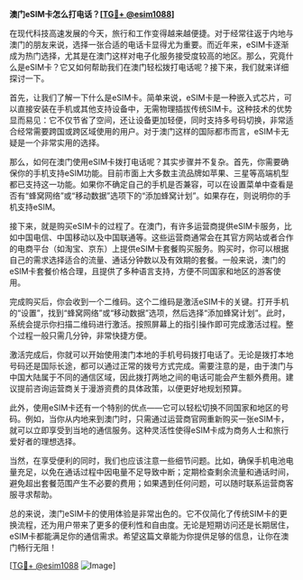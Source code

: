 **澳门eSIM卡怎么打电话？[[TG💪+ @esim1088](https://t.me/s/esim1088)]**

在现代科技高速发展的今天，旅行和工作变得越来越便捷。对于经常往返于内地与澳门的朋友来说，选择一张合适的电话卡显得尤为重要。而近年来，eSIM卡逐渐成为热门选择，尤其是在澳门这样对电子化服务接受度较高的地区。那么，究竟什么是eSIM卡？它又如何帮助我们在澳门轻松拨打电话呢？接下来，我们就来详细探讨一下。

首先，让我们了解一下什么是eSIM卡。简单来说，eSIM卡是一种嵌入式芯片，可以直接安装在手机或其他支持设备中，无需物理插拔传统SIM卡。这种技术的优势显而易见：它不仅节省了空间，还让设备更加轻便，同时支持多号码切换，非常适合经常需要跨国或跨区域使用的用户。对于澳门这样的国际都市而言，eSIM卡无疑是一个非常实用的选择。

那么，如何在澳门使用eSIM卡拨打电话呢？其实步骤并不复杂。首先，你需要确保你的手机支持eSIM功能。目前市面上大多数主流品牌如苹果、三星等高端机型都已支持这一功能。如果你不确定自己的手机是否兼容，可以在设置菜单中查看是否有“蜂窝网络”或“移动数据”选项下的“添加蜂窝计划”。如果存在，则说明你的手机支持eSIM。

接下来，就是购买eSIM卡的过程了。在澳门，有许多运营商提供eSIM卡服务，比如中国电信、中国移动以及中国联通等。这些运营商通常会在其官方网站或者合作的电商平台（如淘宝、京东）上提供eSIM卡套餐购买服务。购买时，你可以根据自己的需求选择适合的流量、通话分钟数以及有效期的套餐。一般来说，澳门的eSIM卡套餐价格合理，且提供了多种语言支持，方便不同国家和地区的游客使用。

完成购买后，你会收到一个二维码。这个二维码是激活eSIM卡的关键。打开手机的“设置”，找到“蜂窝网络”或“移动数据”选项，然后选择“添加蜂窝计划”。此时，系统会提示你扫描二维码进行激活。按照屏幕上的指引操作即可完成激活过程。整个过程一般只需几分钟，非常快捷方便。

激活完成后，你就可以开始使用澳门本地的手机号码拨打电话了。无论是拨打本地号码还是国际长途，都可以通过正常的拨号方式完成。需要注意的是，由于澳门与中国大陆属于不同的通信区域，因此拨打两地之间的电话可能会产生额外费用。建议提前咨询运营商关于漫游资费的具体政策，以便更好地规划预算。

此外，使用eSIM卡还有一个特别的优点——它可以轻松切换不同国家和地区的号码。例如，当你从内地来到澳门时，只需通过运营商官网重新购买一张eSIM卡，就可以立即享受到当地的通信服务。这种灵活性使得eSIM卡成为商务人士和旅行爱好者的理想选择。

当然，在享受便利的同时，我们也应该注意一些细节问题。比如，确保手机电池电量充足，以免在通话过程中因电量不足导致中断；定期检查剩余流量和通话时间，避免超出套餐范围产生不必要的费用；如果遇到任何问题，可以随时联系运营商客服寻求帮助。

总的来说，澳门eSIM卡的使用体验是非常出色的。它不仅简化了传统SIM卡的更换流程，还为用户带来了更多的便利性和自由度。无论是短期访问还是长期居住，eSIM卡都能满足你的通信需求。希望这篇文章能为你提供足够的信息，让你在澳门畅行无阻！

[[TG💪+ @esim1088](https://t.me/s/esim1088) ![Image](https://i.postimg.cc/4NQfJmqS/Snipaste-2025-05-13-00-14-12.png)]